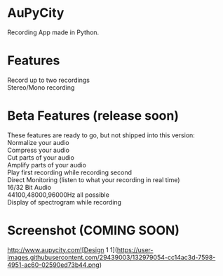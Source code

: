 # AuPyCity
Recording App made in Python.

# Features
Record up to two recordings  
Stereo/Mono recording  

# Beta Features (release soon)
These features are ready to go, but not shipped into this version:  
Normalize your audio  
Compress your audio  
Cut parts of your audio  
Amplify parts of your audio  
Play first recording while recording second  
Direct Monitoring (listen to what your recording in real time)  
16/32 Bit Audio  
44100,48000,96000Hz all possible  
Display of spectrogram while recording  

# Screenshot  (COMING SOON)
http://www.aupycity.com![Design 1 1](https://user-images.githubusercontent.com/29439003/132979054-cc14ac3d-7598-4951-ac60-02590ed73b44.png)


